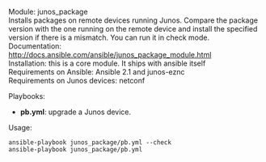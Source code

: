 
Module: junos_package  
Installs packages on remote devices running Junos.  Compare the package version with the one running on the remote device and install the specified version if there is a mismatch. You can run it in check mode.  
Documentation: http://docs.ansible.com/ansible/junos_package_module.html  
Installation: this is a core module. It ships with ansible itself   
Requirements on Ansible: Ansible 2.1 and junos-eznc  
Requirements on  Junos devices: netconf  

Playbooks:  
- **pb.yml**: upgrade a Junos device. 

Usage:
```
ansible-playbook junos_package/pb.yml --check
ansible-playbook junos_package/pb.yml
```





